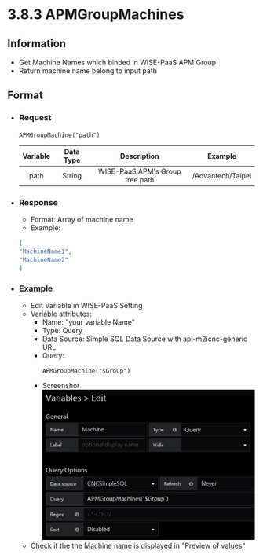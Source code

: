 # 3.8.3 APMGroupMachines

## Information

* Get Machine Names which binded in WISE-PaaS APM Group
* Return machine name belong to input path

## Format

* ### Request

  ```
  APMGroupMachine("path")
  ```

  | Variable | Data Type | Description | Example |
  | :---: | :---: | :---: | :---: |
  | path | String | WISE-PaaS APM's Group tree path | /Advantech/Taipei |

* ### Response 
  * Format: Array of machine name
  * Example:
  ```  json
  [
  "MachineName1", 
  "MachineName2"
  ]
  ```

* ### Example

  * Edit Variable in WISE-PaaS Setting     
  * Variable attributes:   
    * Name: "your variable Name"   
    * Type: Query   
    * Data Source: Simple SQL Data Source with api-m2icnc-generic URL   
    * Query:  
      ```
      APMGroupMachine("$Group")
      ```
    * Screenshot   
      ![](/images/3.8.3-APMGroupMachine-setting.jpg)
  * Check if the the Machine name is displayed in "Preview of values"
